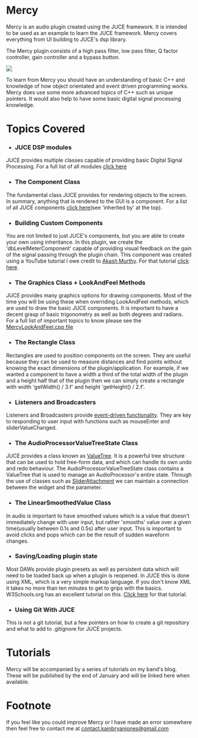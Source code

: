 # Mercy
Mercy is an audio plugin created using the JUCE framework. It is intended to be used as an example
to learn the JUCE framework. Mercy covers everything from UI building to JUCE's dsp library. 

The Mercy plugin consists of a high pass filter, low pass filter, Q factor controller, gain controller and
a bypass button. 

![](https://i.imgur.com/WQXUstg.png)

To learn from Mercy you should have an understanding of basic C++ and knowledge of how object orientated
and event driven programming works. Mercy does use some more advanced topics of C++ such as unique pointers.
It would also help to have some basic digital signal processing knowledge.

# Topics Covered
* <h3>JUCE DSP modules</h3>
JUCE provides multiple classes capable of providing basic Digital Signal Processing. For a full list of all modules [click here](https://docs.juce.com/master/group__juce__dsp-processors.html)
* <h3>The Component Class</h3>
The fundamental class JUCE provides for rendering objects to the screen. In summary, anything that is rendered to the GUI is a component. For a list of all JUCE components [click here](https://docs.juce.com/master/classComponent.html#details)(see 'inherited by' at the top).
* <h3>Building Custom Components</h3>
You are not limited to just JUCE's components, but you are able to create your own using inheritance. In this plugin, we create the 'dbLevelMeterComponent' capable of providing visual feedback on the gain of the signal passing through the plugin chain. This component was created using a YouTube tutorial I owe credit to [Akash Murthy](https://github.com/Thrifleganger). For that tutorial [click here](https://youtu.be/ILMdPjFQ9ps).
* <h3>The Graphics Class + LookAndFeel Methods</h3>
JUCE provides many graphics options for drawing components. Most of the time you will be using these when overriding LookAndFeel methods, which are used to draw the basic JUCE components. It is important to have a decent grasp of basic trigonometry as well as both degrees and radians. For a full list of important topics to know please see the [MercyLookAndFeel.cpp file](https://github.com/kainbryanjones/Mercy/blob/main/Source/MercyLookAndFeel.cpp)
* <h3>The Rectangle Class</h3>
Rectangles are used to position components on the screen. They are useful because they can be used to measure distances and find points without knowing the exact dimensions of the plugin/application. For example, if we wanted a component to have a width a third of the total width of the plugin and a height half that of the plugin then we can simply create a rectangle with width 'getWidth() / 3.f' and height 'getHeight() / 2.f'. 
* <h3>Listeners and Broadcasters</h3>
Listeners and Broadcasters provide [event-driven functionality](https://simple.wikipedia.org/wiki/Event-driven_programming). They are key to responding to user input with functions such as mouseEnter and sliderValueChanged.
* <h3>The AudioProcessorValueTreeState Class</h3>
JUCE provides a class known as [ValueTree](https://docs.juce.com/master/classValueTree.html#details). It is a powerful tree structure that can be used to hold free-form data, and which can handle its own undo and redo behaviour. The AudioProcessorValueTreeState class contains a ValueTree that is used to manage an AudioProcessor's entire state. Through the use of classes such as [SliderAttachment](https://docs.juce.com/master/classAudioProcessorValueTreeState_1_1SliderAttachment.html) we can maintain a connection between the widget and the parameter.
* <h3>The LinearSmoothedValue Class</h3>
In audio is important to have smoothed values which is a value that doesn't immediately change with user input, but rather 'smooths' value over a given time(usually between 0.1s and 0.5s) after user input. This is important to avoid clicks and pops which can be the result of sudden waveform changes.
* <h3>Saving/Loading plugin state</h3>
Most DAWs provide plugin presets as well as persistent data which will need to be loaded back up when a plugin is reopened. In JUCE this is done using XML, which is a very simple markup language. If you don't know XML it takes no more than ten minutes to get to grips with the basics. W3Schools.org has an excellent tutorial on this. [Click here](https://www.w3schools.com/xml/) for that tutorial.
* <h3>Using Git With JUCE</h3>
This is not a git tutorial, but a few pointers on how to create a git repository and what to add to .gitignore for JUCE projects.

# Tutorials
Mercy will be accompanied by a series of tutorials on my band's blog. These will be published by the end of January and will be linked
here when available.

# Footnote
If you feel like you could improve Mercy or I have made an error somewhere then feel free to contact
me at <contact.kainbryanjones@gmail.com>
